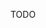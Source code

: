 TODO
<!-- Terra, planeta natal dos Humanos, estava entrando em colapso e a beira de ruínas devido a superpulação e escassez de recursos, em 2408 três naves mães contendo embriões de Humanos e animais, sementes de plantas e qualquer outro recurso suficiente para garantir a sobrevivência da raça humana, foram lançadas em direções a sistemas separados. Seus propósito: Encontrar um novo lar.

Uma das naves, Afrodite, se encontra perdida até hoje, no ano de 3623. Gaia chegou em seu sistema de destino e encontrou um planeta devidamente apropriado para começar o processo de terraformação, garantindo assim a continuação da espécie humana. Freia também chegou em seu planeta destino, mas seus integrantes acharam uma atrocidade o fato de ter que acabar com vidas já existentes para terraformar um planeta a sua imagem, assim surgiram os Hivers, mas isto é história para outro momento.

Hoje Humanos vivem principalmente em Gaia, sim o planeta levou o mesmo nome da nave que trouxe seus habitantes, e em Horus, uma estação espacial. Uma vez estabelecidos em sua nova casa, sua sobreviência garantida e seu devido governo criado, Humanos criaram a Força Galáctica, uma organização científica e militar que realiza explorações espaciais pelo universo, em busca de novas casas, respostas, mistérios e contatos com novas espécies alieníginas.

Para mais detalhes como estrutura social, religião, governo e qualquer outras características narrativas dos Humanos, veja a sessão [Humanos]().

## Seu Personagem

Com este módulo você pode assumir o papel de um Humano integrante da Força Galáctica ou mercenário desertor. Você terá acesso a diversas armas e equipamentos, mas sua arma secreta mesmo é a A.N.E., Armadura Nano Evolutiva. Criada pela Força Galáctica (ou ao menos assim dizem eles), A.N.E. é o ápice da tecnologia avançada, dando diversos benefícios ao seu usuário e permitindo-o utilizar diversas Habilidades, estas que se estendem inclusive a suas armas, equipamentos, companions e transportes. Veja mais detalhes em [Criando um Humano](./creation.md).

## Pontos de Interesse

Gaia e Hórus são as novas casas dos Humanos, enquanto um é um planeta com biomas e dia-a-dia muito parecidos com a Terra, o outro é uma estação espacial principalmente utilizada para experimentos científicos e HQ da Força Galáctica. Esta última encontrou diversos pontos de interesse durante suas expedições, como relíquias deixadas em planetas ou vagando pelo espaço por alguma espécie a muito extinta, ninhos do Enxame e bases da Ascensão.

## Perigos e Ameaças

Além dos perigos comuns do espaço como radiação e meteoros, diversos planetas possuem criaturas e formas de vida que são hostis a Humanos, porém os dois grandes perigos para a humanidade são o Enxame e a Ascensão.

O Enxame é composto por uma espécie de criatura insectoids variada e invasivas, que criam ninhos em planetas e consumem tudo a sua frente, deixando apenas esqueletos de planetas e criaturas.

Não se sabe muito ainda sobre a Ascensão, qual seu objetivo e qual forma de vida realmente está por trás deste grupo, por isso é difícil prever seus movimentos. Seus lacaios são formados de uma mistura grotesca entre matéria orgânica e metais, criados através dos corpos de criaturas destruídas e dos espólios de batalhas.

## Aventuras

Como um Humano você irá tentar descobrir os mistérios das Relíquias, tentar impedir a expansão do Enxame e da Ascensão, fazer contato com espécies alieníginas e investigar seus planetas assim como seus mistérios. -->